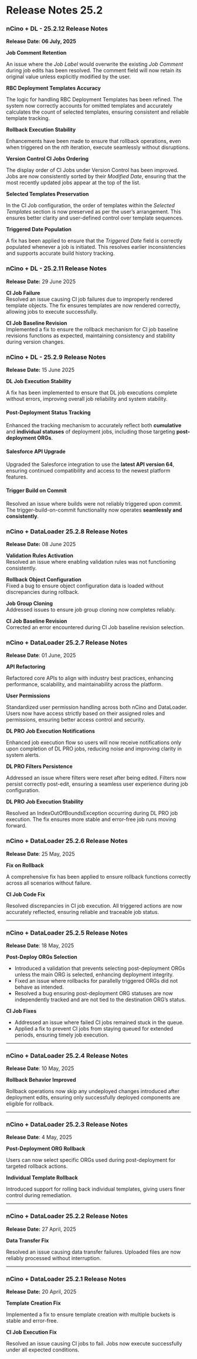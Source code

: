 # Release Notes 25.2

### nCino + DL - 25.2.12 Release Notes

**Release Date: 06 July, 2025**

**Job Comment Retention**

An issue where the _Job Label_ would overwrite the existing _Job Comment_ during job edits has been resolved. The comment field will now retain its original value unless explicitly modified by the user.

**RBC Deployment Templates Accuracy**

The logic for handling RBC Deployment Templates has been refined. The system now correctly accounts for omitted templates and accurately calculates the count of selected templates, ensuring consistent and reliable template tracking.

**Rollback Execution Stability**

Enhancements have been made to ensure that rollback operations, even when triggered on the _nth_ iteration, execute seamlessly without disruptions.

**Version Control CI Jobs Ordering**

The display order of CI Jobs under Version Control has been improved. Jobs are now consistently sorted by their _Modified Date_, ensuring that the most recently updated jobs appear at the top of the list.

**Selected Templates Preservation**

In the CI Job configuration, the order of templates within the _Selected Templates_ section is now preserved as per the user’s arrangement. This ensures better clarity and user-defined control over template sequences.

**Triggered Date Population**

A fix has been applied to ensure that the _Triggered Date_ field is correctly populated whenever a job is initiated. This resolves earlier inconsistencies and supports accurate build history tracking.

### nCino + DL - 25.2.11 Release Notes

**Release Date:** 29 June 2025

**CI Job Failure**\
Resolved an issue causing CI job failures due to improperly rendered template objects. The fix ensures templates are now rendered correctly, allowing jobs to execute successfully.

**CI Job Baseline Revision**\
Implemented a fix to ensure the rollback mechanism for CI job baseline revisions functions as expected, maintaining consistency and stability during version changes.

### nCino + DL - 25.2.9 Release Notes <a href="#title-text" id="title-text"></a>

**Release Date:** 15 June 2025

**DL Job Execution Stability**

A fix has been implemented to ensure that DL job executions complete without errors, improving overall job reliability and system stability.

#### Post-Deployment Status Tracking <a href="#post-deployment-status-tracking" id="post-deployment-status-tracking"></a>

Enhanced the tracking mechanism to accurately reflect both **cumulative** and **individual statuses** of deployment jobs, including those targeting **post-deployment ORGs**.

#### Salesforce API Upgrade <a href="#salesforce-api-upgrade" id="salesforce-api-upgrade"></a>

Upgraded the Salesforce integration to use the **latest API version 64**, ensuring continued compatibility and access to the newest platform features.

#### Trigger Build on Commit <a href="#trigger-build-on-commit" id="trigger-build-on-commit"></a>

Resolved an issue where builds were not reliably triggered upon commit. The trigger-build-on-commit functionality now operates **seamlessly and consistently**.

### **nCino + DataLoader 25.2.8 Release Notes**

**Release Date:** 08 June 2025

**Validation Rules Activation**\
Resolved an issue where enabling validation rules was not functioning consistently.

**Rollback Object Configuration**\
Fixed a bug to ensure object configuration data is loaded without discrepancies during rollback.

**Job Group Cloning**\
Addressed issues to ensure job group cloning now completes reliably.

**CI Job Baseline Revision**\
Corrected an error encountered during CI Job baseline revision selection.

### nCino + DataLoader 25.2.7 Release Notes

**Release Date**: 01 June, 2025

**API Refactoring**

Refactored core APIs to align with industry best practices, enhancing performance, scalability, and maintainability across the platform.

**User Permissions**

Standardized user permission handling across both nCino and DataLoader. Users now have access strictly based on their assigned roles and permissions, ensuring better access control and security.

**DL PRO Job Execution Notifications**

Enhanced job execution flow so users will now receive notifications only upon completion of DL PRO jobs, reducing noise and improving clarity in system alerts.

**DL PRO Filters Persistence**

Addressed an issue where filters were reset after being edited. Filters now persist correctly post-edit, ensuring a seamless user experience during job configuration.

**DL PRO Job Execution Stability**

Resolved an IndexOutOfBoundsException occurring during DL PRO job execution. The fix ensures more stable and error-free job runs moving forward.

### nCino + DataLoader 25.2.6 Release Notes

**Release Date**: 25 May, 2025

**Fix on Rollback**

A comprehensive fix has been applied to ensure rollback functions correctly across all scenarios without failure.

**CI Job Code Fix**

Resolved discrepancies in CI job execution. All triggered actions are now accurately reflected, ensuring reliable and traceable job status.

***

### nCino + DataLoader 25.2.5 Release Notes

**Release Date**: 18 May, 2025

**Post-Deploy ORGs Selection**

* Introduced a validation that prevents selecting post-deployment ORGs unless the main ORG is selected, enhancing deployment integrity.
* Fixed an issue where rollbacks for parallelly triggered ORGs did not behave as intended.
* Resolved a bug ensuring post-deployment ORG statuses are now independently tracked and are not tied to the destination ORG’s status.

**CI Job Fixes**

* Addressed an issue where failed CI jobs remained stuck in the queue.
* Applied a fix to prevent CI jobs from staying queued for extended periods, ensuring timely job execution.

***

### nCino + DataLoader 25.2.4 Release Notes

**Release Date**: 10 May, 2025

**Rollback Behavior Improved**

Rollback operations now skip any undeployed changes introduced after deployment edits, ensuring only successfully deployed components are eligible for rollback.

***

### nCino + DataLoader 25.2.3 Release Notes

**Release Date**: 4 May, 2025

**Post-Deployment ORG Rollback**

Users can now select specific ORGs used during post-deployment for targeted rollback actions.

**Individual Template Rollback**

Introduced support for rolling back individual templates, giving users finer control during remediation.

***

### nCino + DataLoader 25.2.2 Release Notes

**Release Date:** 27 April, 2025

**Data Transfer Fix**

Resolved an issue causing data transfer failures. Uploaded files are now reliably processed without interruption.

***

### nCino + DataLoader 25.2.1 Release Notes

**Release Date:** 20 April, 2025

**Template Creation Fix**

Implemented a fix to ensure template creation with multiple buckets is stable and error-free.

**CI Job Execution Fix**

Resolved an issue causing CI jobs to fail. Jobs now execute successfully under all expected conditions.
